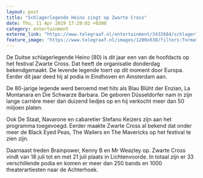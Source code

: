 ```yaml
---
layout: post
title: "Schlagerlegende Heino zingt op Zwarte Cross"
date: Thu, 11 Apr 2019 17:29:02 +0200
category: entertainment
externe_link: "https://www.telegraaf.nl/entertainment/3432684/schlagerlegende-heino-zingt-op-zwarte-cross"
feature_image: "https://www.telegraaf.nl/images/1200x630/filters:format(jpeg):quality(80)/cdn-kiosk-api.telegraaf.nl/88f5ee82-5c6e-11e9-96f7-02d2fb1aa1d7.jpg"
---
```


<p class="intro">De Duitse schlagerlegende Heino (80) is dit jaar een van de hoofdacts op het festival Zwarte Cross. Dat heeft de organisatie donderdag bekendgemaakt. De levende legende toert op dit moment door Europa. Eerder dit jaar deed hij al podia in Eindhoven en Amsterdam aan.</p> <p>De 80-jarige legende werd beroemd met hits als Blau Blüht der Enzian, La Montanara en Die Schwarze Barbara. De geboren Düsseldorfer nam in zijn lange carrière meer dan duizend liedjes op en hij verkocht meer dan 50 miljoen platen.</p><p>Ook De Staat, Navarone en cabaretier Stefano Keizers zijn aan het programma toegevoegd. Eerder maakte Zwarte Cross al bekend dat onder meer de Black Eyed Peas, The Wailers en The Mavericks op het festival te zien zijn.</p><p>Daarnaast treden Brainpower, Kenny B en Mr Weazley op. Zwarte Cross vindt van 18 juli tot en met 21 juli plaats in Lichtenvoorde. In totaal zijn er 33 verschillende podia en komen er meer dan 250 bands en 1000 theaterartiesten naar de Achterhoek.</p>

